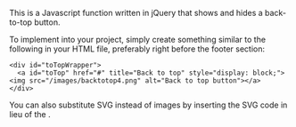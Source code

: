 This is a Javascript function written in jQuery that shows and hides a back-to-top button.

To implement into your project, simply create something similar to the following in your HTML file, preferably right before the footer section:

```
<div id="toTopWrapper">
  <a id="toTop" href="#" title="Back to top" style="display: block;"><img src="/images/backtotop4.png" alt="Back to top button"></a>
</div>
```

You can also substitute SVG instead of images by inserting the SVG code in lieu of the <img>.

